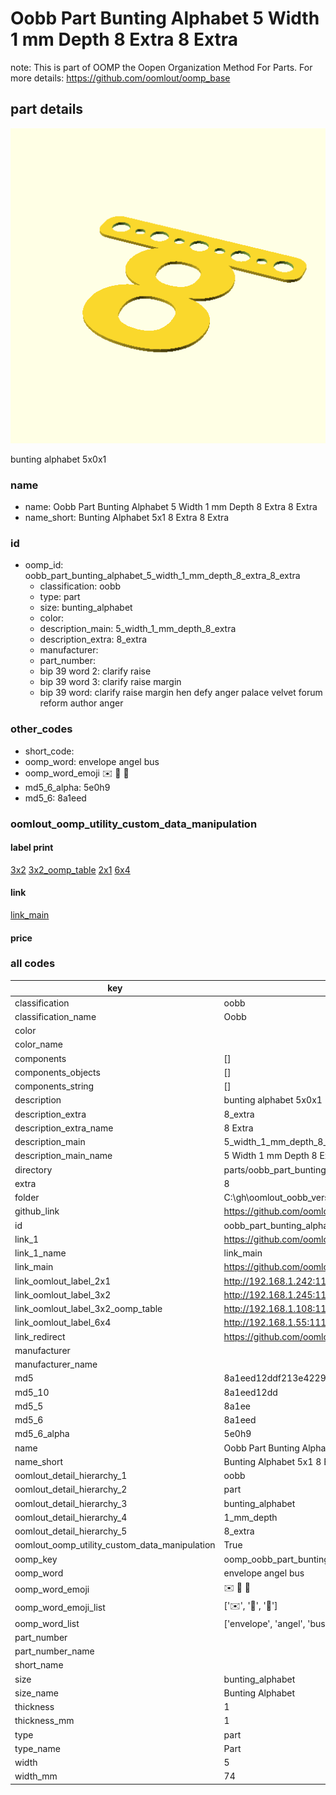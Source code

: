 # Oobb Part Bunting Alphabet 5 Width 1 mm Depth 8 Extra 8 Extra  

note: This is part of OOMP the Oopen Organization Method For Parts. For more details: https://github.com/oomlout/oomp_base

##  part details
  

[![](3dpr.png)](3dpr.png)

bunting alphabet 5x0x1



### name
* name: Oobb Part Bunting Alphabet 5 Width 1 mm Depth 8 Extra 8 Extra
* name_short: Bunting Alphabet 5x1 8 Extra 8 Extra
### id
* oomp_id: oobb_part_bunting_alphabet_5_width_1_mm_depth_8_extra_8_extra
  * classification: oobb
  * type: part
  * size: bunting_alphabet
  * color: 
  * description_main: 5_width_1_mm_depth_8_extra
  * description_extra: 8_extra
  * manufacturer: 
  * part_number: 
  * bip 39 word 2: clarify raise
  * bip 39 word 3: clarify raise margin
  * bip 39 word: clarify raise margin hen defy anger palace velvet forum reform author anger

### other_codes
* short_code: 
* oomp_word: envelope angel bus
* oomp_word_emoji :envelope: :angel: :bus:
* md5_6_alpha: 5e0h9
* md5_6: 8a1eed






### oomlout_oomp_utility_custom_data_manipulation
#### label print
[3x2](http://192.168.1.245:1112/?label=oomp%205e0h9)
[3x2_oomp_table](http://192.168.1.108:1112/?label=oomp%205e0h9)
[2x1](http://192.168.1.242:1112/?label=oomp%205e0h9)
[6x4](http://192.168.1.55:1112/?label=oomp%205e0h9)    

#### link

[link_main](https://github.com/oomlout/oomlout_oobb_version_4_generated_parts/tree/main/navigation_oomp/oobb/part/bunting_alphabet/5_width_1_mm_depth_8_extra/8_extra/part)                              

#### price







### all codes 
| key | value |  
| --- | --- |  
| classification | oobb |  
| classification_name | Oobb |  
| color |  |  
| color_name |  |  
| components | [] |  
| components_objects | [] |  
| components_string | [] |  
| description | bunting alphabet 5x0x1 |  
| description_extra | 8_extra |  
| description_extra_name | 8 Extra |  
| description_main | 5_width_1_mm_depth_8_extra |  
| description_main_name | 5 Width 1 mm Depth 8 Extra |  
| directory | parts/oobb_part_bunting_alphabet_5_width_1_mm_depth_8_extra_8_extra |  
| extra | 8 |  
| folder | C:\gh\oomlout_oobb_version_4_generated_parts\parts\oobb_part_bunting_alphabet_5_width_1_mm_depth_8_extra_8_extra |  
| github_link | https://github.com/oomlout/oomlout_oomp_part_src/tree/main/parts/oobb_part_bunting_alphabet_5_width_1_mm_depth_8_extra_8_extra |  
| id | oobb_part_bunting_alphabet_5_width_1_mm_depth_8_extra_8_extra |  
| link_1 | https://github.com/oomlout/oomlout_oobb_version_4_generated_parts/tree/main/navigation_oomp/oobb/part/bunting_alphabet/5_width_1_mm_depth_8_extra/8_extra/part |  
| link_1_name | link_main |  
| link_main | https://github.com/oomlout/oomlout_oobb_version_4_generated_parts/tree/main/navigation_oomp/oobb/part/bunting_alphabet/5_width_1_mm_depth_8_extra/8_extra/part |  
| link_oomlout_label_2x1 | http://192.168.1.242:1112/?label=oomp%205e0h9 |  
| link_oomlout_label_3x2 | http://192.168.1.245:1112/?label=oomp%205e0h9 |  
| link_oomlout_label_3x2_oomp_table | http://192.168.1.108:1112/?label=oomp%205e0h9 |  
| link_oomlout_label_6x4 | http://192.168.1.55:1112/?label=oomp%205e0h9 |  
| link_redirect | https://github.com/oomlout/oomlout_oobb_version_4_generated_parts/tree/main/parts/oobb_bunting_alphabet_05_01_ex_8 |  
| manufacturer |  |  
| manufacturer_name |  |  
| md5 | 8a1eed12ddf213e4229cd6b30fec494f |  
| md5_10 | 8a1eed12dd |  
| md5_5 | 8a1ee |  
| md5_6 | 8a1eed |  
| md5_6_alpha | 5e0h9 |  
| name | Oobb Part Bunting Alphabet 5 Width 1 mm Depth 8 Extra 8 Extra |  
| name_short | Bunting Alphabet 5x1 8 Extra 8 Extra |  
| oomlout_detail_hierarchy_1 | oobb |  
| oomlout_detail_hierarchy_2 | part |  
| oomlout_detail_hierarchy_3 | bunting_alphabet |  
| oomlout_detail_hierarchy_4 | 1_mm_depth |  
| oomlout_detail_hierarchy_5 | 8_extra |  
| oomlout_oomp_utility_custom_data_manipulation | True |  
| oomp_key | oomp_oobb_part_bunting_alphabet_5_width_1_mm_depth_8_extra_8_extra |  
| oomp_word | envelope angel bus |  
| oomp_word_emoji | :envelope: :angel: :bus: |  
| oomp_word_emoji_list | [':envelope:', ':angel:', ':bus:'] |  
| oomp_word_list | ['envelope', 'angel', 'bus'] |  
| part_number |  |  
| part_number_name |  |  
| short_name |  |  
| size | bunting_alphabet |  
| size_name | Bunting Alphabet |  
| thickness | 1 |  
| thickness_mm | 1 |  
| type | part |  
| type_name | Part |  
| width | 5 |  
| width_mm | 74 |  
